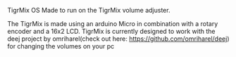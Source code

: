 TigrMix OS
Made to run on the TigrMix volume adjuster.

The TigrMix is made using an arduino Micro in combination with a rotary encoder and a 16x2 LCD.
TigrMix is currently designed to work with the deej project by omriharel(check out here: https://github.com/omriharel/deej)
for changing the volumes on your pc

